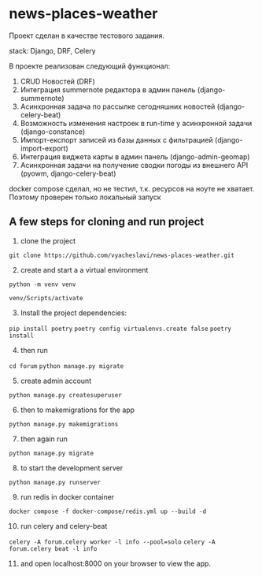 # news-places-weather

Проект сделан в качестве тестового задания.

stack:
Django, DRF, Celery

В проекте реализован следующий функционал:
1) CRUD Новостей (DRF)
2) Интеграция summernote редактора в админ панель (django-summernote)
3) Асинхронная задача по рассылке сегодняшних новостей (django-celery-beat)
4) Возможность изменения настроек в run-time у асинхронной задачи (django-constance)
5) Импорт-експорт записей из базы данных с фильтрацией (django-import-export)
6) Интеграция виджета карты в админ панель (django-admin-geomap)
7) Асинхронная задачи на получение сводки погоды из внешнего API (pyowm, django-celery-beat)


docker compose сделал, но не тестил, т.к. ресурсов на ноуте не хватает.
Поэтому проверен только локальный запуск

## A few steps for cloning and run project

1) clone the project

`git clone https://github.com/vyacheslavi/news-places-weather.git`

2) create and start a a virtual environment

`python -m venv venv`

`venv/Scripts/activate`

3) Install the project dependencies:

`pip install poetry`
`poetry config virtualenvs.create false`
`poetry install`

4) then run

`cd forum`
`python manage.py migrate`

5) create admin account

`python manage.py createsuperuser`

6) then to makemigrations for the app

`python manage.py makemigrations`

7) then again run

`python manage.py migrate`

8) to start the development server

`python manage.py runserver`

9) run redis in docker container

`docker compose -f docker-compose/redis.yml up --build -d`

10) run celery and celery-beat

`celery -A forum.celery worker -l info --pool=solo`
`celery -A forum.celery beat -l info`

11) and open localhost:8000 on your browser to view the app.

